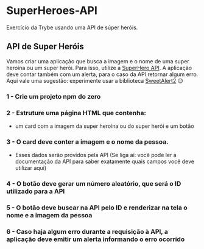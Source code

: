 # SuperHeroes-API
Exercício da Trybe usando uma API de súper heróis.

## API de Super Heróis

Vamos criar uma aplicação que busca a imagem e o nome de uma super heroína ou um super herói. Para isso, utilize a [SuperHero API](https://www.superheroapi.com/). A aplicação deve contar também com um alerta, para o caso da API retornar algum erro. Aqui vale uma sugestão: experimente usar a biblioteca [SweetAlert2](https://sweetalert2.github.io/) 😉

### 1 - Crie um projeto npm do zero
### 2 - Estruture uma página HTML que contenha:
  * um card com a imagem da super heroína ou do super herói e um botão
### 3 - O card deve conter a imagem e o nome da pessoa.
  * Esses dados serão providos pela API (Se liga aí: você pode ler a documentação da API para saber exatamente quais campos você deve utilizar aqui)
### 4 - O botão deve gerar um número aleatório, que será o ID utilizado para a API
### 5 - O botão deve buscar na API pelo ID e renderizar na tela o nome e a imagem da pessoa
### 6 - Caso haja algum erro durante a requisição à API, a aplicação deve emitir um alerta informando o erro ocorrido
